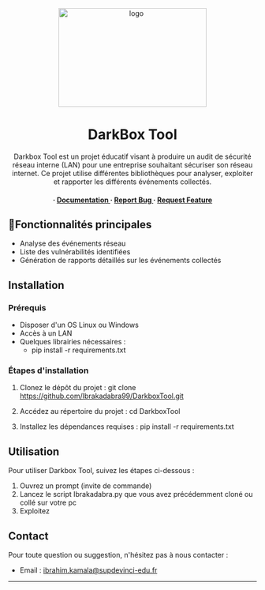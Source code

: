 <div align='center'>

<img src=https://i.etsystatic.com/9318667/r/il/d2fa24/1193479360/il_570xN.1193479360_klci.jpg alt="logo" width=300 height=200 />

<h1>DarkBox Tool</h1>
<p>Darkbox Tool est un projet éducatif visant à produire un audit de sécurité réseau interne (LAN) pour une entreprise souhaitant sécuriser son réseau internet. Ce projet utilise différentes bibliothèques pour analyser, exploiter et rapporter les différents événements collectés.</p>

<h4> <span> · </span> <a href="https://github.com/Ibrakadabra99/DarkBox/blob/master/README.md"> Documentation </a> <span> · </span> <a href="https://github.com/Ibrakadabra99/DarkBox/issues"> Report Bug </a> <span> · </span> <a href="https://github.com/Ibrakadabra99/DarkBox/issues"> Request Feature </a> </h4>


</div>

## :star2:Fonctionnalités principales
- Analyse des événements réseau
- Liste des vulnérabilités identifiées
- Génération de rapports détaillés sur les événements collectés

## Installation

### Prérequis
- Disposer d'un OS Linux ou Windows
- Accès à un LAN
- Quelques librairies nécessaires :
    - pip install -r requirements.txt

### Étapes d'installation
1. Clonez le dépôt du projet :
   git clone https://github.com/Ibrakadabra99/DarkboxTool.git

2. Accédez au répertoire du projet :
   cd DarkboxTool

3. Installez les dépendances requises :
   pip install -r requirements.txt

## Utilisation
Pour utiliser Darkbox Tool, suivez les étapes ci-dessous :

1. Ouvrez un prompt (invite de commande)
2. Lancez le script Ibrakadabra.py que vous avez précédemment cloné ou collé sur votre pc
3. Exploitez



## Contact
Pour toute question ou suggestion, n'hésitez pas à nous contacter :
- Email : ibrahim.kamala@supdevinci-edu.fr
---
